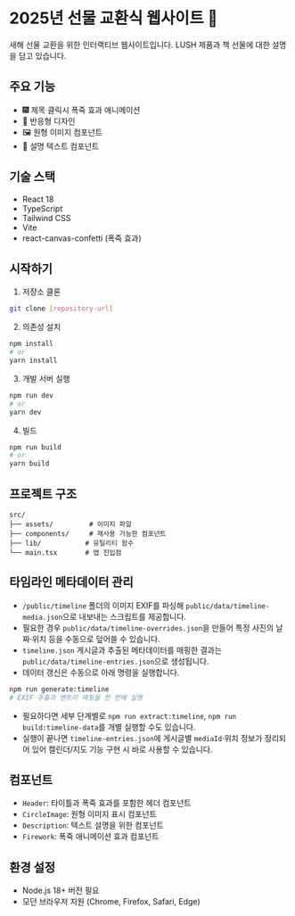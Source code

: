 # 2025년 선물 교환식 웹사이트 🎁

새해 선물 교환을 위한 인터랙티브 웹사이트입니다. LUSH 제품과 책 선물에 대한 설명을 담고 있습니다.

## 주요 기능

- 🎆 제목 클릭시 폭죽 효과 애니메이션
- 📱 반응형 디자인
- 🖼️ 원형 이미지 컴포넌트
- 📝 설명 텍스트 컴포넌트

## 기술 스택

- React 18
- TypeScript
- Tailwind CSS
- Vite
- react-canvas-confetti (폭죽 효과)

## 시작하기

1. 저장소 클론
```bash
git clone [repository-url]
```

2. 의존성 설치
```bash
npm install
# or
yarn install
```

3. 개발 서버 실행
```bash
npm run dev
# or
yarn dev
```

4. 빌드
```bash
npm run build
# or
yarn build
```

## 프로젝트 구조

```
src/
├── assets/         # 이미지 파일
├── components/     # 재사용 가능한 컴포넌트
├── lib/           # 유틸리티 함수
└── main.tsx       # 앱 진입점
```

## 타임라인 메타데이터 관리

- `/public/timeline` 폴더의 이미지 EXIF를 파싱해 `public/data/timeline-media.json`으로 내보내는 스크립트를 제공합니다.
- 필요한 경우 `public/data/timeline-overrides.json`을 만들어 특정 사진의 날짜·위치 등을 수동으로 덮어쓸 수 있습니다.
- `timeline.json` 게시글과 추출된 메타데이터를 매핑한 결과는 `public/data/timeline-entries.json`으로 생성됩니다.
- 데이터 갱신은 수동으로 아래 명령을 실행합니다.

```bash
npm run generate:timeline
# EXIF 추출과 엔트리 매핑을 한 번에 실행
```

- 필요하다면 세부 단계별로 `npm run extract:timeline`, `npm run build:timeline-data`를 개별 실행할 수도 있습니다.
- 실행이 끝나면 `timeline-entries.json`에 게시글별 `mediaId`·위치 정보가 정리되어 있어 캘린더/지도 기능 구현 시 바로 사용할 수 있습니다.

## 컴포넌트

- `Header`: 타이틀과 폭죽 효과를 포함한 헤더 컴포넌트
- `CircleImage`: 원형 이미지 표시 컴포넌트
- `Description`: 텍스트 설명을 위한 컴포넌트
- `Firework`: 폭죽 애니메이션 효과 컴포넌트

## 환경 설정

- Node.js 18+ 버전 필요
- 모던 브라우저 지원 (Chrome, Firefox, Safari, Edge)
